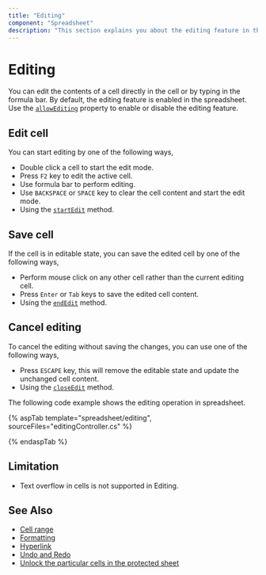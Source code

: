 ```yaml
---
title: "Editing"
component: "Spreadsheet"
description: "This section explains you about the editing feature in the Essential JS 2 spreadsheet."
---
```


# Editing

You can edit the contents of a cell directly in the cell or by typing in the formula bar. By default, the editing feature is enabled in the spreadsheet. Use the [`allowEditing`](https://help.syncfusion.com/cr/aspnetcore-js2/Syncfusion.EJ2.Spreadsheet.Spreadsheet.html#Syncfusion_EJ2_Spreadsheet_Spreadsheet_AllowEditing) property to enable or disable the editing feature.

## Edit cell

You can start editing by one of the following ways,

* Double click a cell to start the edit mode.
* Press `F2` key to edit the active cell.
* Use formula bar to perform editing.
* Use `BACKSPACE` or `SPACE` key to clear the cell content and start the edit mode.
* Using the [`startEdit`](../api/spreadsheet/#startedit) method.

## Save cell

If the cell is in editable state, you can save the edited cell by one of the following ways,

* Perform mouse click on any other cell rather than the current editing cell.
* Press `Enter` or `Tab` keys to save the edited cell content.
* Using the [`endEdit`](../api/spreadsheet/#endedit) method.

## Cancel editing

To cancel the editing without saving the changes, you can use one of the following ways,

* Press `ESCAPE` key, this will remove the editable state and update the unchanged cell content.
* Using the [`closeEdit`](../api/spreadsheet/#closeedit) method.

The following code example shows the editing operation in spreadsheet.

{% aspTab template="spreadsheet/editing", sourceFiles="editingController.cs" %}

{% endaspTab %}

## Limitation

* Text overflow in cells is not supported in Editing.

## See Also

* [Cell range](./cell-range)
* [Formatting](./formatting)
* [Hyperlink](./link)
* [Undo and Redo](./undo-redo)
* [Unlock the particular cells in the protected sheet](./protect-sheet#unlock-the-particular-cells-in-the-protected-sheet)
